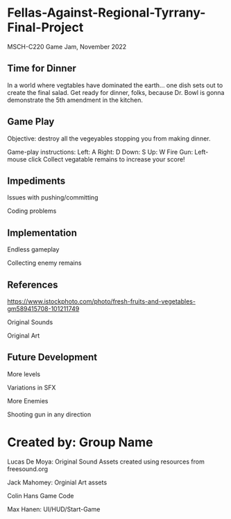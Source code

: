 # Fellas-Against-Regional-Tyrrany-Final-Project
MSCH-C220 Game Jam, November 2022

## Time for Dinner
In a world where vegtables have dominated the earth... one dish sets out to create the final salad. 
Get ready for dinner, folks, because Dr. Bowl is gonna demonstrate the 5th amendment in the kitchen.

## Game Play
Objective: 
destroy all the vegeyables stopping you from making dinner. 

Game-play instructions:
Left: A
Right: D
Down: S
Up: W
Fire Gun: Left-mouse click
Collect vegatable remains to increase your score!

## Impediments

Issues with pushing/committing 

Coding problems

## Implementation

Endless gameplay

Collecting enemy remains


## References
https://www.istockphoto.com/photo/fresh-fruits-and-vegetables-gm589415708-101211749

Original Sounds

Original Art 

## Future Development

More levels

Variations in SFX

More Enemies

Shooting gun in any direction 


# Created by: Group Name
Lucas De Moya: Original Sound Assets created using resources from freesound.org

Jack Mahomey: Orginial Art assets

Colin Hans Game Code

Max Hanen: UI/HUD/Start-Game
